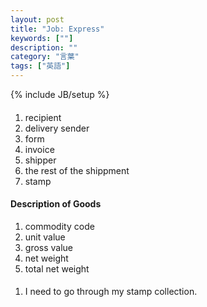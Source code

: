 ```yaml
---
layout: post
title: "Job: Express"
keywords: [""]
description: ""
category: "言葉"
tags: ["英語"]
---
```

{% include JB/setup %}

#### 
1. recipient
2. delivery sender
3. form
4. invoice
5. shipper
6. the rest of the shippment
7. stamp

#### Description of Goods
1. commodity code
2. unit value
3. gross value
4. net weight
5. total net weight



####
1. I need to go through my stamp collection.


